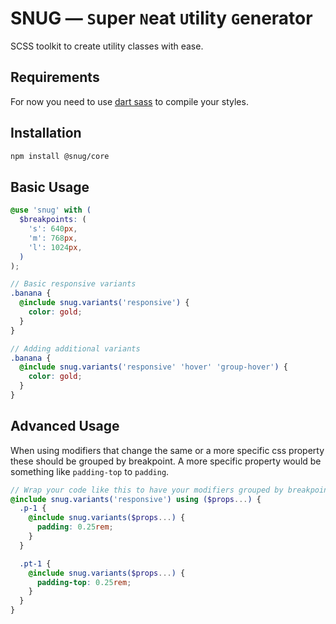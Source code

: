 # SNUG — `S`uper `N`eat `U`tility `G`enerator
SCSS toolkit to create utility classes with ease.


## Requirements
For now you need to use [dart sass](https://sass-lang.com/dart-sass) to compile your styles.


## Installation
```bash
npm install @snug/core
```


## Basic Usage
```scss
@use 'snug' with (
  $breakpoints: (
    's': 640px,
    'm': 768px,
    'l': 1024px,
  )
);

// Basic responsive variants
.banana {
  @include snug.variants('responsive') {
    color: gold;
  }
}

// Adding additional variants
.banana {
  @include snug.variants('responsive' 'hover' 'group-hover') {
    color: gold;
  }
}
```


## Advanced Usage
When using modifiers that change the same or a more specific css property these should be grouped by breakpoint.
A more specific property would be something like `padding-top` to `padding`.

```scss
// Wrap your code like this to have your modifiers grouped by breakpoint
@include snug.variants('responsive') using ($props...) {
  .p-1 {
    @include snug.variants($props...) {
      padding: 0.25rem;
    }
  }

  .pt-1 {
    @include snug.variants($props...) {
      padding-top: 0.25rem;
    }
  }
}
```
